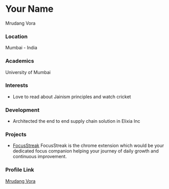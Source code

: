 # Your Name
Mrudang Vora

### Location

Mumbai - India

### Academics

University of Mumbai

### Interests

- Love to read about Jainism principles and watch cricket

### Development

- Architected the end to end supply chain solution in Elixia Inc

### Projects

- [FocusStreak](https://github.com/mrudang-vora/FocusStreak) FocusStreak is the chrome extension which would be your dedicated focus companion helping your journey of daily growth and continuous improvement.

### Profile Link

[Mrudang Vora](https://github.com/mrudang-vora/mrudang-vora.github.io)